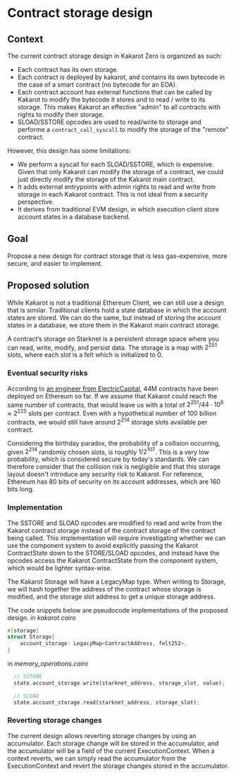 # Contract storage design

## Context

The current contract storage design in Kakarot Zero is organized as such:

- Each contract has its own storage.
- Each contract is deployed by kakarot, and contains its own bytecode in the
  case of a smart contract (no bytecode for an EOA).
- Each contract account has external functions that can be called by Kakarot to
  modify the bytecode it stores and to read / write to its storage. This makes
  Kakarot an effective "admin" to all contracts with rights to modify their
  storage.
- SLOAD/SSTORE opcodes are used to read/write to storage and performe a
  `contract_call_syscall` to modify the storage of the "remote" contract.

However, this design has some limitations:

- We perform a syscall for each SLOAD/SSTORE, which is expensive. Given that
  only Kakarot can modify the storage of a contract, we could just directly
  modify the storage of the Kakarot main contract.
- It adds external entrypoints with admin rights to read and write from storage
  in each Kakarot contract. This is not ideal from a security perspective.
- It derives from traditional EVM design, in which execution client store
  account states in a database backend.

## Goal

Propose a new design for contract storage that is less gas-expensive, more
secure, and easier to implement.

## Proposed solution

While Kakarot is not a traditional Ethereum Client, we can still use a design
that is similar. Traditional clients hold a state database in which the account
states are stored. We can do the same, but instead of storing the account states
in a database, we store them in the Kakarot main contract storage.

A contract’s storage on Starknet is a persistent storage space where you can
read, write, modify, and persist data. The storage is a map with $2^{251}$
slots, where each slot is a felt which is initialized to 0.

### Eventual security risks

According to
[an engineer from ElectricCapital](https://twitter.com/n4motto/status/1554853912074522624?s=20),
44M contracts have been deployed on Ethereum so far. If we assume that Kakarot
could reach the same number of contracts, that would leave us with a total of
$2^{251} / 44\cdot10^6 \approx 2^225$ slots per contract. Even with a
hypothetical number of 100 billion contracts, we would still have around
$2^{214}$ storage slots available per contract.

Considering the birthday paradox, the probability of a collision occurring,
given $2^{214}$ randomly chosen slots, is roughly $1/2^{107}$. This is a very
low probability, which is considered secure by today's standards. We can
therefore consider that the collision risk is negligible and that this storage
layout doesn't introduce any security risk to Kakarot. For reference, Ethereum
has 80 bits of security on its account addresses, which are 160 bits long.

### Implementation

The SSTORE and SLOAD opcodes are modified to read and write from the Kakarot
contract storage instead of the contract storage of the contract being called.
This implementation will require investigating whether we can use the component
system to avoid explicitly passing the Kakarot ContractState down to the
STORE/SLOAD opcodes, and instead have the opcodes access the Kakarot
ContractState from the component system, which would be lighter syntax-wise.

The Kakarot Storage will have a LegacyMap type. When writing to Storage, we will
hash together the address of the contract whose storage is modified, and the
storage slot address to get a unique storage address.

The code snippets below are pseudocode implementations of the proposed design.
in _kakarot.cairo_

```rust
#[storage]
struct Storage{
    account_storage: LegacyMap<ContractAddress, felt252>,
}
```

in _memory_operations.cairo_

```rust
  // SSTORE
  state.account_storage.write(starknet_address, storage_slot, value);
```

```rust
  // SLOAD
  state.account_storage.read(starknet_address, storage_slot);
```

### Reverting storage changes

The current design allows reverting storage changes by using an accumulator.
Each storage change will be stored in the accumulator, and the accumulator will
be a field of the current ExecutionContext. When a context reverts, we can
simply read the accumulator from the ExecutionContext and revert the storage
changes stored in the accumulator.
